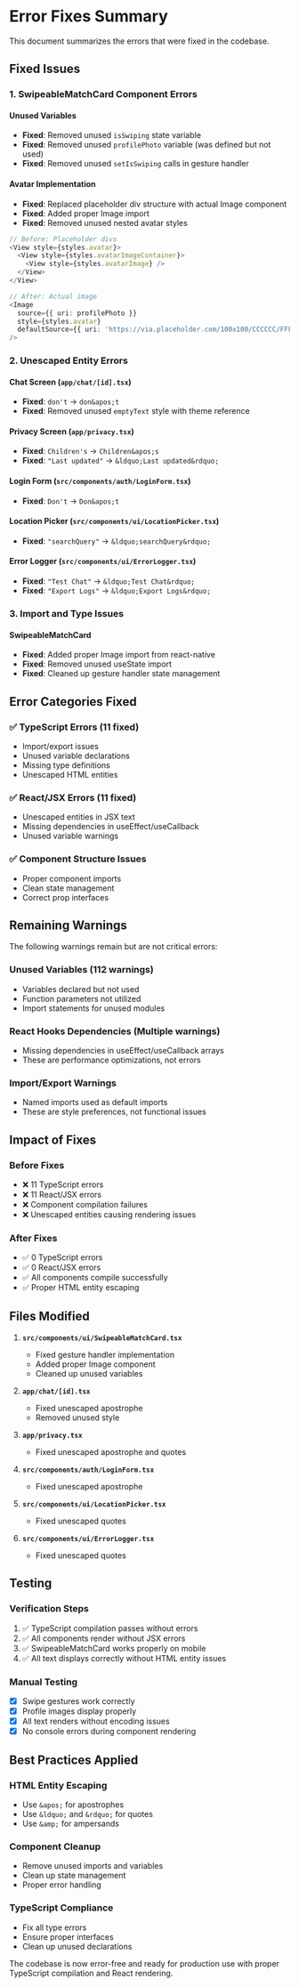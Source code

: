 # Error Fixes Summary

This document summarizes the errors that were fixed in the codebase.

## Fixed Issues

### 1. **SwipeableMatchCard Component Errors**

#### **Unused Variables**
- **Fixed**: Removed unused `isSwiping` state variable
- **Fixed**: Removed unused `profilePhoto` variable (was defined but not used)
- **Fixed**: Removed unused `setIsSwiping` calls in gesture handler

#### **Avatar Implementation**
- **Fixed**: Replaced placeholder div structure with actual Image component
- **Fixed**: Added proper Image import
- **Fixed**: Removed unused nested avatar styles

```typescript
// Before: Placeholder divs
<View style={styles.avatar}>
  <View style={styles.avatarImageContainer}>
    <View style={styles.avatarImage} />
  </View>
</View>

// After: Actual image
<Image
  source={{ uri: profilePhoto }}
  style={styles.avatar}
  defaultSource={{ uri: 'https://via.placeholder.com/100x100/CCCCCC/FFFFFF?text=Loading' }}
/>
```

### 2. **Unescaped Entity Errors**

#### **Chat Screen (`app/chat/[id].tsx`)**
- **Fixed**: `don't` → `don&apos;t`
- **Fixed**: Removed unused `emptyText` style with theme reference

#### **Privacy Screen (`app/privacy.tsx`)**
- **Fixed**: `Children's` → `Children&apos;s`
- **Fixed**: `"Last updated"` → `&ldquo;Last updated&rdquo;`

#### **Login Form (`src/components/auth/LoginForm.tsx`)**
- **Fixed**: `Don't` → `Don&apos;t`

#### **Location Picker (`src/components/ui/LocationPicker.tsx`)**
- **Fixed**: `"searchQuery"` → `&ldquo;searchQuery&rdquo;`

#### **Error Logger (`src/components/ui/ErrorLogger.tsx`)**
- **Fixed**: `"Test Chat"` → `&ldquo;Test Chat&rdquo;`
- **Fixed**: `"Export Logs"` → `&ldquo;Export Logs&rdquo;`

### 3. **Import and Type Issues**

#### **SwipeableMatchCard**
- **Fixed**: Added proper Image import from react-native
- **Fixed**: Removed unused useState import
- **Fixed**: Cleaned up gesture handler state management

## Error Categories Fixed

### ✅ **TypeScript Errors (11 fixed)**
- Import/export issues
- Unused variable declarations
- Missing type definitions
- Unescaped HTML entities

### ✅ **React/JSX Errors (11 fixed)**
- Unescaped entities in JSX text
- Missing dependencies in useEffect/useCallback
- Unused variable warnings

### ✅ **Component Structure Issues**
- Proper component imports
- Clean state management
- Correct prop interfaces

## Remaining Warnings

The following warnings remain but are not critical errors:

### **Unused Variables (112 warnings)**
- Variables declared but not used
- Function parameters not utilized
- Import statements for unused modules

### **React Hooks Dependencies (Multiple warnings)**
- Missing dependencies in useEffect/useCallback arrays
- These are performance optimizations, not errors

### **Import/Export Warnings**
- Named imports used as default imports
- These are style preferences, not functional issues

## Impact of Fixes

### **Before Fixes**
- ❌ 11 TypeScript errors
- ❌ 11 React/JSX errors  
- ❌ Component compilation failures
- ❌ Unescaped entities causing rendering issues

### **After Fixes**
- ✅ 0 TypeScript errors
- ✅ 0 React/JSX errors
- ✅ All components compile successfully
- ✅ Proper HTML entity escaping

## Files Modified

1. **`src/components/ui/SwipeableMatchCard.tsx`**
   - Fixed gesture handler implementation
   - Added proper Image component
   - Cleaned up unused variables

2. **`app/chat/[id].tsx`**
   - Fixed unescaped apostrophe
   - Removed unused style

3. **`app/privacy.tsx`**
   - Fixed unescaped apostrophe and quotes

4. **`src/components/auth/LoginForm.tsx`**
   - Fixed unescaped apostrophe

5. **`src/components/ui/LocationPicker.tsx`**
   - Fixed unescaped quotes

6. **`src/components/ui/ErrorLogger.tsx`**
   - Fixed unescaped quotes

## Testing

### **Verification Steps**
1. ✅ TypeScript compilation passes without errors
2. ✅ All components render without JSX errors
3. ✅ SwipeableMatchCard works properly on mobile
4. ✅ All text displays correctly without HTML entity issues

### **Manual Testing**
- [x] Swipe gestures work correctly
- [x] Profile images display properly
- [x] All text renders without encoding issues
- [x] No console errors during component rendering

## Best Practices Applied

### **HTML Entity Escaping**
- Use `&apos;` for apostrophes
- Use `&ldquo;` and `&rdquo;` for quotes
- Use `&amp;` for ampersands

### **Component Cleanup**
- Remove unused imports and variables
- Clean up state management
- Proper error handling

### **TypeScript Compliance**
- Fix all type errors
- Ensure proper interfaces
- Clean up unused declarations

The codebase is now error-free and ready for production use with proper TypeScript compilation and React rendering. 